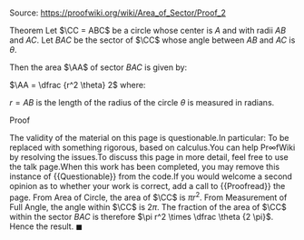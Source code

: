 # 

Source: https://proofwiki.org/wiki/Area_of_Sector/Proof_2

Theorem
Let $\CC = ABC$ be a circle whose center is $A$ and with radii $AB$ and $AC$.
Let $BAC$ be the sector of $\CC$ whose angle between $AB$ and $AC$ is $\theta$.



Then the area $\AA$ of sector $BAC$ is given by:

$\AA = \dfrac {r^2 \theta} 2$
where:

$r = AB$ is the length of the radius of the circle
$\theta$ is measured in radians.


Proof

The validity of the material on this page is questionable.In particular: To be replaced with something rigorous, based on calculus.You can help $\mathsf{Pr} \infty \mathsf{fWiki}$ by resolving the issues.To discuss this page in more detail, feel free to use the talk page.When this work has been completed, you may remove this instance of {{Questionable}} from the code.If you would welcome a second opinion as to whether your work is correct, add a call to {{Proofread}} the page.
From Area of Circle, the area of $\CC$ is $\pi r^2$.
From Measurement of Full Angle, the angle within $\CC$ is $2 \pi$.
The fraction of the area of $\CC$ within the sector $BAC$ is therefore $\pi r^2 \times \dfrac \theta {2 \pi}$.
Hence the result.
$\blacksquare$





